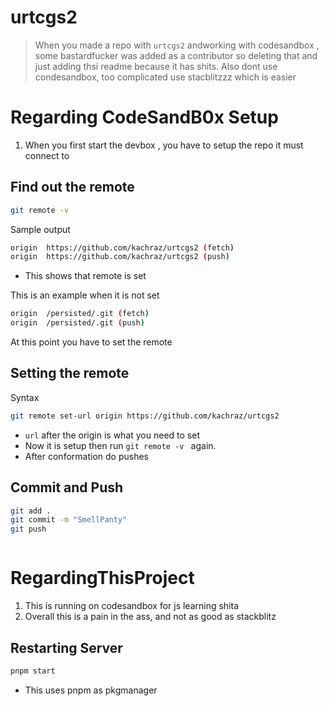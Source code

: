 # urtcgs2

> When you made a repo with `urtcgs2` andworking with codesandbox , some bastardfucker was added as a contributor so deleting that and just adding thsi readme because it has shits. Also dont use condesandbox, too complicated use stacblitzzz which is easier

# Regarding CodeSandB0x Setup

1. When you first start the devbox , you have to setup the repo it must connect to

## Find out the remote

```sh
git remote -v
```

Sample output

```sh
origin  https://github.com/kachraz/urtcgs2 (fetch)
origin  https://github.com/kachraz/urtcgs2 (push)
```

- This shows that remote is set

This is an example when it is not set

```sh
origin  /persisted/.git (fetch)
origin  /persisted/.git (push)
```

At this point you have to set the remote

## Setting the remote

Syntax

```sh
git remote set-url origin https://github.com/kachraz/urtcgs2
```

- `url` after the origin is what you need to set
- Now it is setup then run `git remote -v ` again.
- After conformation do pushes

## Commit and Push

```sh
git add .
git commit -m "SmellPanty"
git push
```

```sh

```

# RegardingThisProject

1. This is running on codesandbox for js learning shita
2. Overall this is a pain in the ass, and not as good as stackblitz

## Restarting Server

```sh
pnpm start
```

- This uses pnpm as pkgmanager
